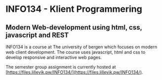 # INFO134 - Klient Programmering

## Modern Web-development using html, css, javascript and REST

INFO134 is a course at The university of bergen which focuses 
on modern web client development. The course uses javascript,
html and css to develop responsive and interactive web pages.

The semester group assignment is currently hosted at [https://files.lillevik.pw/INFO134/](https://files.lillevik.pw/INFO134/).
